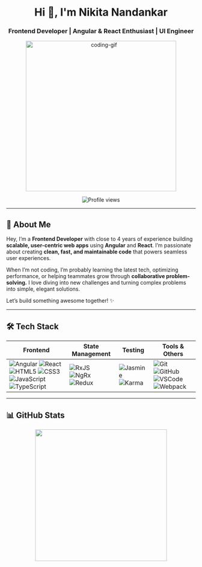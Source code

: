 
<!--
**nikitaax/nikitaax** is a ✨ _special_ ✨ repository because its `README.md` (this file) appears on your GitHub profile.

Here are some ideas to get you started:

- 🔭 I’m currently working on ...
- 🌱 I’m currently learning ...
- 👯 I’m looking to collaborate on ...
- 🤔 I’m looking for help with ...
- 💬 Ask me about ...
- 📫 How to reach me: ...
- 😄 Pronouns: ...
- ⚡ Fun fact: ...
-->

<h1 align="center">Hi 👋, I'm Nikita Nandankar</h1>
<h3 align="center">Frontend Developer | Angular & React Enthusiast | UI Engineer</h3>

<p align="center">
  <img src="https://media.giphy.com/media/qgQUggAC3Pfv687qPC/giphy.gif" width="400" alt="coding-gif" />
</p>

<p align="center">
  <img src="https://komarev.com/ghpvc/?username=nikitaax&label=Profile%20views&color=FAC151&style=flat" alt="Profile views" />
</p>

---

## 🚀 About Me

Hey, I’m a **Frontend Developer** with close to 4 years of experience building **scalable, user-centric web apps** using **Angular** and **React**. I’m passionate about creating **clean, fast, and maintainable code** that powers seamless user experiences.

When I’m not coding, I’m probably learning the latest tech, optimizing performance, or helping teammates grow through **collaborative problem-solving.** I love diving into new challenges and turning complex problems into simple, elegant solutions.

Let’s build something awesome together! ✨

---

## 🛠️ Tech Stack

| Frontend | State Management | Testing | Tools & Others |
|---------|------------------|---------|----------------|
| ![Angular](https://img.shields.io/badge/-Angular-DD0031?style=flat&logo=angular&logoColor=white) ![React](https://img.shields.io/badge/-React-20232A?style=flat&logo=react&logoColor=61DAFB) ![HTML5](https://img.shields.io/badge/-HTML5-E34F26?style=flat&logo=html5&logoColor=white) ![CSS3](https://img.shields.io/badge/-CSS3-1572B6?style=flat&logo=css3) ![JavaScript](https://img.shields.io/badge/JavaScript-323330?style=flat=javascript&logoColor=F7DF1E) ![TypeScript](https://img.shields.io/badge/TypeScript-007ACC?style=flat=typescript&logoColor=white)| ![RxJS](https://img.shields.io/badge/-RxJS-B7178C?style=flat&logo=reactivex&logoColor=white) ![NgRx](https://img.shields.io/badge/-NgRx-8A2BE2?style=flat) ![Redux](https://img.shields.io/badge/-Redux-764ABC?style=flat&logo=redux&logoColor=white) | ![Jasmine](https://img.shields.io/badge/-Jasmine-8A4182?style=flat) ![Karma](https://img.shields.io/badge/-Karma-08A8A5?style=flat) | ![Git](https://img.shields.io/badge/-Git-F05032?style=flat&logo=git&logoColor=white) ![GitHub](https://img.shields.io/badge/-GitHub-181717?style=flat&logo=github) ![VSCode](https://img.shields.io/badge/-VSCode-007ACC?style=flat&logo=visual-studio-code) ![Webpack](https://img.shields.io/badge/-Webpack-8DD6F9?style=flat&logo=webpack) |

---

## 📊 GitHub Stats

<p align="center">
<!--   <img src="https://github-readme-stats.vercel.app/api?username=nikitaax&show_icons=true&theme=buefy" width="450"/> -->
  <img src="https://github-readme-stats.vercel.app/api/top-langs/?username=nikitaax&layout=compact&theme=buefy" width="350"/> </p>
<!--   ![nikitaax's Stats](https://github-readme-stats.vercel.app/api?username=nikitaax&theme=vue-dark&show_icons=true&hide_border=true&count_private=true) 

  ![nikitaax's Top Languages](https://github-readme-stats.vercel.app/api/top-langs/?username=nikitaax&theme=vue-dark&show_icons=true&hide_border=true&layout=compact) -->


---

## 🔥 Streak Stats

<p align="center">
  <img src="https://github-readme-streak-stats.herokuapp.com/?user=nikitaax&theme=buefy&hide_border=false" />
</p>

---

## 🗓️ Contribution Calendar

<p align="center">
  <img src="https://ghchart.rshah.org/nikitaax" alt="GitHub contribution chart" />
</p>

## 🌐 Connect With Me

<p align="center">
  <a href="https://www.linkedin.com/in/nikita-nandankar/"><img src="https://img.shields.io/badge/-LinkedIn-0A66C2?style=flat&logo=linkedin&logoColor=white" /></a>
</p>

---

> "First, solve the problem. Then, write the code." – John Johnson
